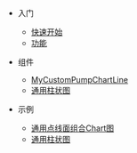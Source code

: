 * 入门

  * [快速开始](/)
  * [功能](Function/README.md)


* 组件

  * [MyCustomPumpChartLine](CommonChart/README.md)
  * [通用柱状图](BarChart/README.md)

* 示例

  * [通用点线面组合Chart图](CommonChartExample/README.md)
  * [通用柱状图](BarChartExample/README.md)
